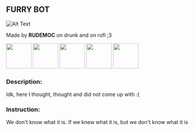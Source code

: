 ## FURRY BOT
![Alt Text](https://media1.tenor.com/m/ogzEZSxjKk0AAAAC/loona-furry.gif)

Made by <b>RUDEMOC</b> on drunk and on rofl ;3

[<img src="https://media.tenor.com/EF6e-XHDfyEAAAAj/yumi-fox.gif" width="69"/>](https://www.donationalerts.com/r/rudemoc)
[<img src="https://media.tenor.com/4ILwPySkXq4AAAAi/twitch-logo.gif" width="69"/>](https://www.twitch.tv/rudemoc)
[<img src="https://media1.tenor.com/m/5xrhtEGvLsgAAAAC/telegram-gif.gif" width="69"/>](https://t.me/rudemochan)
[<img src="https://img.ngfiles.com/wiki/uploads/968000/iu_968880_1.gif" width="69"/>](https://uosio.newgrounds.com/)
[<img src="https://media1.tenor.com/m/QMA2IhoAaE0AAAAC/multiversx-x-twitter.gif" width="69"/>](https://x.com/rudemoc_fv?s=09)

### Description:
Idk, here I thought, thought and did not come up with :(


### Instruction:
We don't know what it is. If we knew what it is, but we don't know what it is
